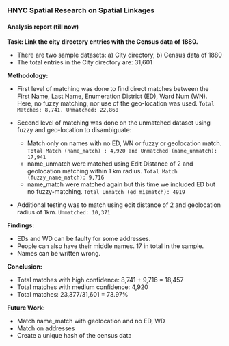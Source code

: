 ### HNYC Spatial Research on Spatial Linkages

#### Analysis report (till now)

<b> Task: Link the city directory entries with the Census data of 1880. </b>
  
* There are two sample datasets: a) City directory, b) Census data of 1880
* The total entries in the City directory are: 31,601

<b> Methodology: </b>
* First level of matching was done to find direct matches between the First Name, Last Name, Enumeration District (ED), Ward Num (WN). Here, no fuzzy matching, nor use of the geo-location was used. `Total Matches: 8,741. Unmatched: 22,860`

* Second level of matching was done on the unmatched dataset using fuzzy and geo-location to disambiguate:
  * Match only on names with no ED, WN or fuzzy or geolocation match. `Total Match (name_match) : 4,920 and Unmatched (name_unmatch): 17,941`
  * name_unmatch were matched using Edit Distance of 2 and geolocation matching within 1 km radius. `Total Match (fuzzy_name_match): 9,716`
  * name_match were matched again but this time we included ED but no fuzzy-matching. `Total Unmatch (ed_mismatch): 4919`

* Additional testing was to match using edit distance of 2 and geolocation radius of 1km. `Unmatched: 10,371`

<b> Findings: </b>
* EDs and WD can be faulty for some addresses.
* People can also have their middle names. 17 in total in the sample.
* Names can be written wrong.

<b> Conclusion: </b>
* Total matches with high confidence: 8,741 + 9,716 = 18,457
* Total matches with medium confidence: 4,920
* Total matches: 23,377/31,601 = 73.97%

<b> Future Work: </b>
* Match name_match with geolocation and no ED, WD
* Match on addresses
* Create a unique hash of the census data



